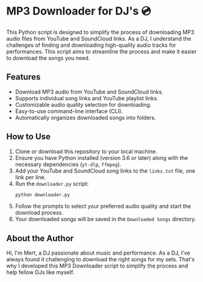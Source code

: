 # MP3 Downloader for DJ's 💿

This Python script is designed to simplify the process of downloading MP3 audio files from YouTube and SoundCloud links. As a DJ, I understand the challenges of finding and downloading high-quality audio tracks for performances. This script aims to streamline the process and make it easier to download the songs you need.

## Features

- Download MP3 audio from YouTube and SoundCloud links.
- Supports individual song links and YouTube playlist links.
- Customizable audio quality selection for downloading.
- Easy-to-use command-line interface (CLI).
- Automatically organizes downloaded songs into folders.

## How to Use

1. Clone or download this repository to your local machine.
2. Ensure you have Python installed (version 3.6 or later) along with the necessary dependencies (`yt-dlp`, `ffmpeg`).
3. Add your YouTube and SoundCloud song links to the `links.txt` file, one link per line.
4. Run the `downloader.py` script:
   ```bash
   python downloader.py
   ```
5. Follow the prompts to select your preferred audio quality and start the download process.
6. Your downloaded songs will be saved in the `Downloaded Songs` directory.

## About the Author

Hi, I'm Mert, a DJ passionate about music and performance. As a DJ, I've always found it challenging to download the right songs for my sets. That's why I developed this MP3 Downloader script to simplify the process and help fellow DJs like myself.